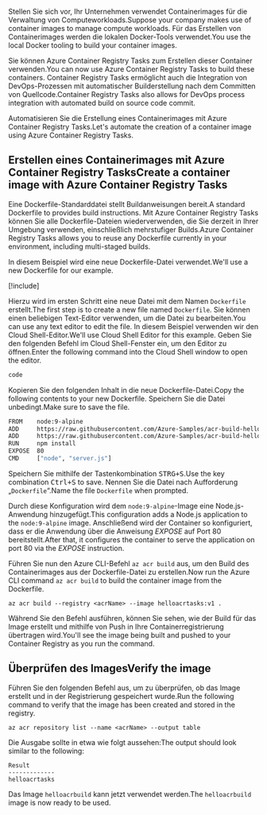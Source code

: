 <span data-ttu-id="2a83b-101">Stellen Sie sich vor, Ihr Unternehmen verwendet Containerimages für die Verwaltung von Computeworkloads.</span><span class="sxs-lookup"><span data-stu-id="2a83b-101">Suppose your company makes use of container images to manage compute workloads.</span></span> <span data-ttu-id="2a83b-102">Für das Erstellen von Containerimages werden die lokalen Docker-Tools verwendet.</span><span class="sxs-lookup"><span data-stu-id="2a83b-102">You use the local Docker tooling to build your container images.</span></span>

<span data-ttu-id="2a83b-103">Sie können Azure Container Registry Tasks zum Erstellen dieser Container verwenden.</span><span class="sxs-lookup"><span data-stu-id="2a83b-103">You can now use Azure Container Registry Tasks to build these containers.</span></span> <span data-ttu-id="2a83b-104">Container Registry Tasks ermöglicht auch die Integration von DevOps-Prozessen mit automatischer Builderstellung nach dem Committen von Quellcode.</span><span class="sxs-lookup"><span data-stu-id="2a83b-104">Container Registry Tasks also allows for DevOps process integration with automated build on source code commit.</span></span>

<span data-ttu-id="2a83b-105">Automatisieren Sie die Erstellung eines Containerimages mit Azure Container Registry Tasks.</span><span class="sxs-lookup"><span data-stu-id="2a83b-105">Let's automate the creation of a container image using Azure Container Registry Tasks.</span></span>

## <a name="create-a-container-image-with-azure-container-registry-tasks"></a><span data-ttu-id="2a83b-106">Erstellen eines Containerimages mit Azure Container Registry Tasks</span><span class="sxs-lookup"><span data-stu-id="2a83b-106">Create a container image with Azure Container Registry Tasks</span></span>

<span data-ttu-id="2a83b-107">Eine Dockerfile-Standarddatei stellt Buildanweisungen bereit.</span><span class="sxs-lookup"><span data-stu-id="2a83b-107">A standard Dockerfile to provides build instructions.</span></span> <span data-ttu-id="2a83b-108">Mit Azure Container Registry Tasks können Sie alle Dockerfile-Dateien wiederverwenden, die Sie derzeit in Ihrer Umgebung verwenden, einschließlich mehrstufiger Builds.</span><span class="sxs-lookup"><span data-stu-id="2a83b-108">Azure Container Registry Tasks allows you to reuse any Dockerfile currently in your environment, including multi-staged builds.</span></span>

<span data-ttu-id="2a83b-109">In diesem Beispiel wird eine neue Dockerfile-Datei verwendet.</span><span class="sxs-lookup"><span data-stu-id="2a83b-109">We'll use a new Dockerfile for our example.</span></span>

<!-- Activate the sandbox -->
[!include[](../../../includes/azure-sandbox-activate.md)]

<span data-ttu-id="2a83b-110">Hierzu wird im ersten Schritt eine neue Datei mit dem Namen `Dockerfile` erstellt.</span><span class="sxs-lookup"><span data-stu-id="2a83b-110">The first step is to create a new file named `Dockerfile`.</span></span> <span data-ttu-id="2a83b-111">Sie können einen beliebigen Text-Editor verwenden, um die Datei zu bearbeiten.</span><span class="sxs-lookup"><span data-stu-id="2a83b-111">You can use any text editor to edit the file.</span></span> <span data-ttu-id="2a83b-112">In diesem Beispiel verwenden wir den Cloud Shell-Editor.</span><span class="sxs-lookup"><span data-stu-id="2a83b-112">We'll use Cloud Shell Editor for this example.</span></span> <span data-ttu-id="2a83b-113">Geben Sie den folgenden Befehl im Cloud Shell-Fenster ein, um den Editor zu öffnen.</span><span class="sxs-lookup"><span data-stu-id="2a83b-113">Enter the following command into the Cloud Shell window to open the editor.</span></span>

```bash
code
```

<span data-ttu-id="2a83b-114">Kopieren Sie den folgenden Inhalt in die neue Dockerfile-Datei.</span><span class="sxs-lookup"><span data-stu-id="2a83b-114">Copy the following contents to your new Dockerfile.</span></span> <span data-ttu-id="2a83b-115">Speichern Sie die Datei unbedingt.</span><span class="sxs-lookup"><span data-stu-id="2a83b-115">Make sure to save the file.</span></span>

```bash
FROM    node:9-alpine
ADD     https://raw.githubusercontent.com/Azure-Samples/acr-build-helloworld-node/master/package.json /
ADD     https://raw.githubusercontent.com/Azure-Samples/acr-build-helloworld-node/master/server.js /
RUN     npm install
EXPOSE  80
CMD     ["node", "server.js"]
```

<span data-ttu-id="2a83b-116">Speichern Sie mithilfe der Tastenkombination <kbd>STRG+S</kbd>.</span><span class="sxs-lookup"><span data-stu-id="2a83b-116">Use the key combination <kbd>Ctrl+S</kbd> to save.</span></span> <span data-ttu-id="2a83b-117">Nennen Sie die Datei nach Aufforderung „`Dockerfile`“.</span><span class="sxs-lookup"><span data-stu-id="2a83b-117">Name the file `Dockerfile` when prompted.</span></span>

<span data-ttu-id="2a83b-118">Durch diese Konfiguration wird dem `node:9-alpine`-Image eine Node.js-Anwendung hinzugefügt.</span><span class="sxs-lookup"><span data-stu-id="2a83b-118">This configuration adds a Node.js application to the `node:9-alpine` image.</span></span> <span data-ttu-id="2a83b-119">Anschließend wird der Container so konfiguriert, dass er die Anwendung über die Anweisung *EXPOSE* auf Port 80 bereitstellt.</span><span class="sxs-lookup"><span data-stu-id="2a83b-119">After that, it configures the container to serve the application on port 80 via the *EXPOSE* instruction.</span></span>

<span data-ttu-id="2a83b-120">Führen Sie nun den Azure CLI-Befehl `az acr build` aus, um den Build des Containerimages aus der Dockerfile-Datei zu erstellen.</span><span class="sxs-lookup"><span data-stu-id="2a83b-120">Now run the Azure CLI command `az acr build` to build the container image from the Dockerfile.</span></span>

```azurecli
az acr build --registry <acrName> --image helloacrtasks:v1 .
```

<span data-ttu-id="2a83b-121">Während Sie den Befehl ausführen, können Sie sehen, wie der Build für das Image erstellt und mithilfe von Push in Ihre Containerregistrierung übertragen wird.</span><span class="sxs-lookup"><span data-stu-id="2a83b-121">You'll see the image being built and pushed to your Container Registry as you run the command.</span></span>

## <a name="verify-the-image"></a><span data-ttu-id="2a83b-122">Überprüfen des Images</span><span class="sxs-lookup"><span data-stu-id="2a83b-122">Verify the image</span></span>

<span data-ttu-id="2a83b-123">Führen Sie den folgenden Befehl aus, um zu überprüfen, ob das Image erstellt und in der Registrierung gespeichert wurde.</span><span class="sxs-lookup"><span data-stu-id="2a83b-123">Run the following command to verify that the image has been created and stored in the registry.</span></span>

```azurecli
az acr repository list --name <acrName> --output table
```

<span data-ttu-id="2a83b-124">Die Ausgabe sollte in etwa wie folgt aussehen:</span><span class="sxs-lookup"><span data-stu-id="2a83b-124">The output should look similar to the following:</span></span>

```console
Result
-------------
helloacrtasks
```

<span data-ttu-id="2a83b-125">Das Image `helloacrbuild` kann jetzt verwendet werden.</span><span class="sxs-lookup"><span data-stu-id="2a83b-125">The `helloacrbuild` image is now ready to be used.</span></span>
